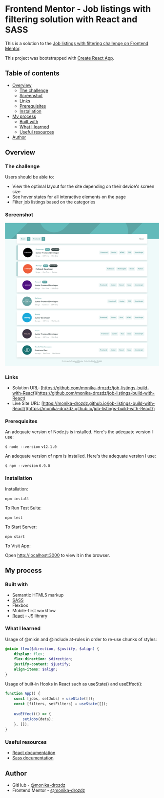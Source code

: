 # Frontend Mentor - Job listings with filtering solution with React and SASS

This is a solution to the [Job listings with filtering challenge on Frontend Mentor](https://www.frontendmentor.io/challenges/job-listings-with-filtering-ivstIPCt).

This project was bootstrapped with [Create React App](https://github.com/facebook/create-react-app).

## Table of contents

- [Overview](#overview)
  - [The challenge](#the-challenge)
  - [Screenshot](#screenshot)
  - [Links](#links)
  - [Prerequisites](#prerequisites)
  - [Installation](#installation)
- [My process](#my-process)
  - [Built with](#built-with)
  - [What I learned](#what-i-learned)
  - [Useful resources](#useful-resources)
- [Author](#author)

## Overview

### The challenge

Users should be able to:

- View the optimal layout for the site depending on their device's screen size
- See hover states for all interactive elements on the page
- Filter job listings based on the categories

### Screenshot

![desktop preview](./screenshot.png)

### Links

- Solution URL: [https://github.com/monika-drozdz/job-listings-build-with-React](https://github.com/monika-drozdz/job-listings-build-with-React)
- Live Site URL: [https://monika-drozdz.github.io/job-listings-build-with-React/](https://monika-drozdz.github.io/job-listings-build-with-React/)

### Prerequisites

An adequate version of Node.js is installed. Here's the adequate version I use:

`$ node --version`
`v12.1.0`

An adequate version of npm is installed. Here's the adequate version I use:

`$ npm --version`
`6.9.0`

### Installation

Installation:

`npm install`

To Run Test Suite:

`npm test`

To Start Server:

`npm start`

To Visit App:

Open [http://localhost:3000](http://localhost:3000) to view it in the browser.

## My process

### Built with

- Semantic HTML5 markup
- [SASS](https://sass-lang.com/)
- Flexbox
- Mobile-first workflow
- [React](https://reactjs.org/) - JS library

### What I learned

Usage of @mixin and @include at-rules in order to re-use chunks of styles:

```scss
@mixin flex($direction, $justify, $align) {
	display: flex;
	flex-direction: $direction;
	justify-content: $justify;
	align-items: $align;
}
```

Usage of built-in Hooks in React such as useState() and useEffect():

```js
function App() {
	const [jobs, setJobs] = useState([]);
	const [filters, setFilters] = useState([]);

	useEffect(() => {
		setJobs(data);
	}, []);
}
```

### Useful resources

- [React documentation](https://reactjs.org/)
- [Sass documentation](https://sass-lang.com/documentation)

## Author

- GitHub - [@monika-drozdz](https://github.com/monika-drozdz)
- Frontend Mentor - [@monika-drozdz](https://www.frontendmentor.io/profile/monika-drozdz)

